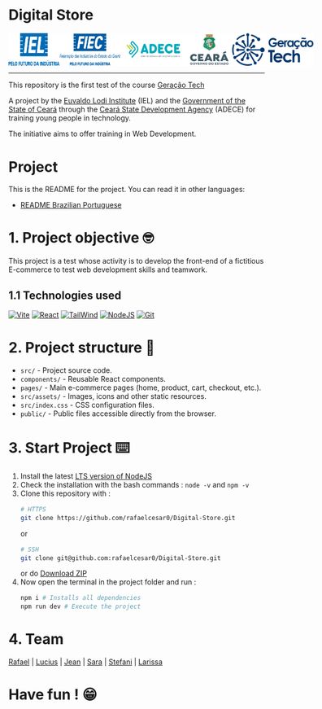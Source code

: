 # Digital Store

<div
  style="display: flex; justify-content: space-between;"
>
  <img
    src="imgs/logo-iel.png"
    alt="Instituto Euvaldo Lodi"
    width="100"
  >
  <img
    src="imgs/logo-fiec.png"
    alt="Fundação Indaiatubana de Educação e Cultura" width="120"
  >
  <img
    src="imgs/logo-adece.png"
    alt="Agência de Desenvolvimento do Estado do Ceará" width="130"
  >
  <img
    src="imgs/logo-governo-ceara.png"
    alt="Governo do Estado do Ceará"
    width="90"
  >
  <img
    src="imgs/logo-geracao-tech.png"
    alt="Governo do Estado do Ceará"
    width="160"
  >
</div>

---

This repository is the first test of the course [Geração Tech](https://geracaotech.iel-ce.org.br/)

 A project by the [Euvaldo Lodi Institute](https://www.ielbahia.com.br/) (IEL) and the [Government of the State of Ceará](https://www.ceara.gov.br/) through the [Ceará State Development Agency](https://www.adece.ce.gov.br/) (ADECE) for training young people in technology.

The initiative aims to offer training in Web Development.

# Project
This is the README for the project. You can read it in other languages:

- [README Brazilian Portuguese](docs/README.pt-BR.md)


# 1. Project objective 🤓
This project is a test whose activity is to develop the front-end of a fictitious E-commerce to test web development skills and teamwork.

## 1.1 Technologies used
<!-- ![JavaScript](https://skillicons.dev/icons?i=js)
![HTML](https://skillicons.dev/icons?i=html)
![CSS](https://skillicons.dev/icons?i=css) -->
[![Vite](https://skillicons.dev/icons?i=vite)](https://vitejs.dev/)
[![React](https://skillicons.dev/icons?i=react)](https://react.dev/)
[![TailWind](https://skillicons.dev/icons?i=tailwind)](https://tailwindcss.com/)
[![NodeJS](https://skillicons.dev/icons?i=nodejs)](https://nodejs.org/)
[![Git](https://skillicons.dev/icons?i=git)](https://git-scm.com/)

# 2. Project structure 📂
-  ``src/`` - Project source code.
- ``components/`` - Reusable React components.
- ``pages/`` - Main e-commerce pages (home, product, cart, checkout, etc.).
- ``src/assets/`` - Images, icons and other static resources.
- ``src/index.css`` - CSS configuration files.
- ``public/`` - Public files accessible directly from the browser.

# 3. Start Project ⌨️
1. Install the latest [LTS version of NodeJS](https://nodejs.org/)
2. Check the installation with the bash commands : ``node -v`` and ``npm -v``
3. Clone this repository with : 
    ```bash
    # HTTPS
    git clone https://github.com/rafaelcesar0/Digital-Store.git
    ```
    or
    ```bash
    # SSH
    git clone git@github.com:rafaelcesar0/Digital-Store.git
    ```
    or do [Download ZIP](https://github.com/rafaelcesar0/Digital-Store/archive/refs/heads/main.zip)
4. Now open the terminal in the project folder and run : 
    ```bash
    npm i # Installs all dependencies
    npm run dev # Execute the project
    ```
# 4. Team
[Rafael](https://github.com/rafaelcesar0) | [Lucius](https://github.com/LuciusHx) | [Jean](https://github.com/Jean-coll) | [Sara](https://github.com/sarafirme) | [Stefani](https://github.com/Stefanisrodrigues) | [Larissa](https://github.com/larigeorgia )
# Have fun ! 😁
